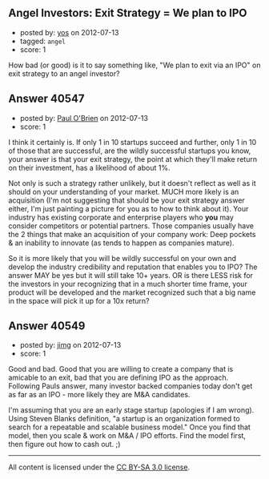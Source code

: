 ## Angel Investors: Exit Strategy = We plan to IPO

- posted by: [yos](https://stackexchange.com/users/-1/18764-yos) on 2012-07-13
- tagged: `angel`
- score: 1

How bad (or good) is it to say something like, "We plan to exit via an IPO" on exit strategy to an angel investor?


## Answer 40547

- posted by: [Paul O'Brien](https://stackexchange.com/users/-1/759-paul-o-brien) on 2012-07-13
- score: 1

I think it certainly is.  If only 1 in 10 startups succeed and further, only 1 in 10 of those that are successful, are the wildly successful startups you know, your answer is that your exit strategy, the point at which they'll make return on their investment, has a likelihood of about 1%. 

Not only is such a strategy rather unlikely, but it doesn't reflect as well as it should on your understanding of your market.  MUCH more likely is an acquisition (I'm not suggesting that should be your exit strategy answer either, I'm just painting a picture for you as to how to think about it).  Your industry has existing corporate and enterprise players who **you** may consider competitors or potential partners.  Those companies usually have the 2 things that make an acquisition of your company work: Deep pockets & an inability to innovate (as tends to happen as companies mature).  

So it is more likely that you will be wildly successful on your own and develop the industry credibility and reputation that enables you to IPO?  The answer MAY be yes but it will still take 10+ years.  OR is there LESS risk for the investors in your recognizing that in a much shorter time frame, your product will be developed and the market recognized such that a big name in the space will pick it up for a 10x return?


## Answer 40549

- posted by: [jimg](https://stackexchange.com/users/-1/2380-jimg) on 2012-07-13
- score: 1

Good and bad.  Good that you are willing to create a company that is amicable to an exit, bad that you are defining IPO as the approach. Following Pauls answer, many investor backed companies today don't get as far as an IPO - more likely they are M&A candidates. 

I'm assuming that you are an early stage startup (apologies if I am wrong).  Using Steven Blanks definition, "a startup is an organization formed to search for a repeatable and scalable business model." Once you find that model, then you scale & work on M&A / IPO efforts.  Find the model first, then figure out how to cash out.  ;) 





---

All content is licensed under the [CC BY-SA 3.0 license](https://creativecommons.org/licenses/by-sa/3.0/).
